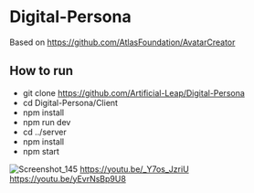 # Digital-Persona
Based on https://github.com/AtlasFoundation/AvatarCreator

## How to run
* git clone https://github.com/Artificial-Leap/Digital-Persona
* cd Digital-Persona/Client
* npm install
* npm run dev
* cd ../server
* npm install
* npm start

![Screenshot_145](https://user-images.githubusercontent.com/45359358/202858835-18a50fce-9f3c-4ae0-b5a3-1ed632ea91ed.png)
https://youtu.be/_Y7os_JzriU
https://youtu.be/yEvrNsBp9U8
